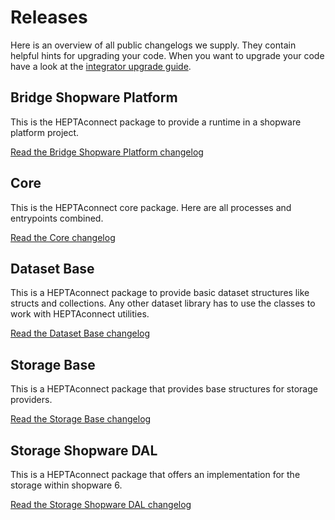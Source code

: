 # Releases

Here is an overview of all public changelogs we supply.
They contain helpful hints for upgrading your code.
When you want to upgrade your code have a look at the [integrator upgrade guide](../guides/integrator/upgrade.md).


## Bridge Shopware Platform

This is the HEPTAconnect package to provide a runtime in a shopware platform project.

[Read the Bridge Shopware Platform changelog](./changelog-bridge-shopware-platform.md)


## Core

This is the HEPTAconnect core package. Here are all processes and entrypoints combined.

[Read the Core changelog](./changelog-core.md)


## Dataset Base

This is a HEPTAconnect package to provide basic dataset structures like structs and collections.
Any other dataset library has to use the classes to work with HEPTAconnect utilities.

[Read the Dataset Base changelog](./changelog-dataset-base.md)


## Storage Base

This is a HEPTAconnect package that provides base structures for storage providers.

[Read the Storage Base changelog](./changelog-storage-base.md)


## Storage Shopware DAL

This is a HEPTAconnect package that offers an implementation for the storage within shopware 6.

[Read the Storage Shopware DAL changelog](./changelog-storage-shopware-dal.md)

